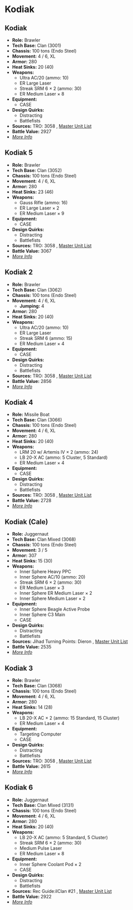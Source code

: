 # Kodiak 

## Kodiak 

- **Role:** Brawler 
- **Tech Base:** Clan (3001) 
- **Chassis:** 100 tons (Endo Steel) 
- **Movement:** 4 / 6, XL 
- **Armor:** 280 
- **Heat Sinks:** 20 (40) 
- **Weapons:** 
  - Ultra AC/20 (ammo: 10) 
  - ER Large Laser 
  - Streak SRM 6 × 2 (ammo: 30) 
  - ER Medium Laser × 8 
- **Equipment:** 
  - CASE 
- **Design Quirks:** 
  - Distracting 
  - Battlefists 
- **Sources:** TRO: 3058 , [Master Unit List](http://masterunitlist.info/Unit/Details/1805) 
- **Battle Value:** 2927 
- [*More Info*](kodiak/kodiak.md) 

## Kodiak 5 

- **Role:** Brawler 
- **Tech Base:** Clan (3052) 
- **Chassis:** 100 tons (Endo Steel) 
- **Movement:** 4 / 6, XL 
- **Armor:** 280 
- **Heat Sinks:** 23 (46) 
- **Weapons:** 
  - Gauss Rifle (ammo: 16) 
  - ER Large Laser × 2 
  - ER Medium Laser × 9 
- **Equipment:** 
  - CASE 
- **Design Quirks:** 
  - Distracting 
  - Battlefists 
- **Sources:** TRO: 3058 , [Master Unit List](http://masterunitlist.info/Unit/Details/1809) 
- **Battle Value:** 3067 
- [*More Info*](kodiak/kodiak_5.md) 

## Kodiak 2 

- **Role:** Brawler 
- **Tech Base:** Clan (3062) 
- **Chassis:** 100 tons (Endo Steel) 
- **Movement:** 4 / 6, XL 
  - **Jumping:** 4 
- **Armor:** 280 
- **Heat Sinks:** 20 (40) 
- **Weapons:** 
  - Ultra AC/20 (ammo: 10) 
  - ER Large Laser 
  - Streak SRM 6 (ammo: 15) 
  - ER Medium Laser × 4 
- **Equipment:** 
  - CASE 
- **Design Quirks:** 
  - Distracting 
  - Battlefists 
- **Sources:** TRO: 3058 , [Master Unit List](http://masterunitlist.info/Unit/Details/1806) 
- **Battle Value:** 2856 
- [*More Info*](kodiak/kodiak_2.md) 

## Kodiak 4 

- **Role:** Missile Boat 
- **Tech Base:** Clan (3066) 
- **Chassis:** 100 tons (Endo Steel) 
- **Movement:** 4 / 6, XL 
- **Armor:** 280 
- **Heat Sinks:** 20 (40) 
- **Weapons:** 
  - LRM 20 w/ Artemis IV × 2 (ammo: 24) 
  - LB 20-X AC (ammo: 5 Cluster, 5 Standard) 
  - ER Medium Laser × 4 
- **Equipment:** 
  - CASE 
- **Design Quirks:** 
  - Distracting 
  - Battlefists 
- **Sources:** TRO: 3058 , [Master Unit List](http://masterunitlist.info/Unit/Details/1808) 
- **Battle Value:** 2728 
- [*More Info*](kodiak/kodiak_4.md) 

## Kodiak (Cale) 

- **Role:** Juggernaut 
- **Tech Base:** Clan Mixed (3068) 
- **Chassis:** 100 tons (Endo Steel) 
- **Movement:** 3 / 5 
- **Armor:** 307 
- **Heat Sinks:** 15 (30) 
- **Weapons:** 
  - Inner Sphere Heavy PPC 
  - Inner Sphere AC/10 (ammo: 20) 
  - Streak SRM 6 × 2 (ammo: 30) 
  - ER Medium Laser × 3 
  - Inner Sphere ER Medium Laser × 2 
  - Inner Sphere Medium Laser × 2 
- **Equipment:** 
  - Inner Sphere Beagle Active Probe 
  - Inner Sphere C3 Main 
  - CASE 
- **Design Quirks:** 
  - Distracting 
  - Battlefists 
- **Sources:** Jihad Turning Points: Dieron , [Master Unit List](http://masterunitlist.info/Unit/Details/1804) 
- **Battle Value:** 2535 
- [*More Info*](kodiak/kodiak_cale.md) 

## Kodiak 3 

- **Role:** Brawler 
- **Tech Base:** Clan (3068) 
- **Chassis:** 100 tons (Endo Steel) 
- **Movement:** 4 / 6, XL 
- **Armor:** 280 
- **Heat Sinks:** 14 (28) 
- **Weapons:** 
  - LB 20-X AC × 2 (ammo: 15 Standard, 15 Cluster) 
  - ER Medium Laser × 4 
- **Equipment:** 
  - Targeting Computer 
  - CASE 
- **Design Quirks:** 
  - Distracting 
  - Battlefists 
- **Sources:** TRO: 3058 , [Master Unit List](http://masterunitlist.info/Unit/Details/1807) 
- **Battle Value:** 2615 
- [*More Info*](kodiak/kodiak_3.md) 

## Kodiak 6 

- **Role:** Juggernaut 
- **Tech Base:** Clan Mixed (3131) 
- **Chassis:** 100 tons (Endo Steel) 
- **Movement:** 4 / 6, XL 
- **Armor:** 280 
- **Heat Sinks:** 20 (40) 
- **Weapons:** 
  - LB 20-X AC (ammo: 5 Standard, 5 Cluster) 
  - Streak SRM 6 × 2 (ammo: 30) 
  - Medium Pulse Laser 
  - ER Medium Laser × 8 
- **Equipment:** 
  - Inner Sphere Coolant Pod × 2 
  - CASE 
- **Design Quirks:** 
  - Distracting 
  - Battlefists 
- **Sources:** Rec Guide:ilClan #21 , [Master Unit List](http://masterunitlist.info/Unit/Details/8364) 
- **Battle Value:** 2922 
- [*More Info*](kodiak/kodiak_6.md) 

